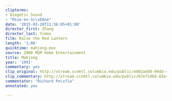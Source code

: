 ```yaml
---
clipterms:
- Diegetic Sound
- "Mise-en-Sc\xE8ne"
date: '2015-03-20T11:36:05+01:00'
director_first: Zhang
director_last: Yimou
film: Raise the Red Lantern
length: '1:06'
quicktime: mahjong.mov
source: 2000 MGM Home Entertainment
title: Mahjong
year: '1991'
commentary: yes
clip_original: http://stream.ccnmtl.columbia.edu/public/ed02add8-99dd-4941-a51c-e2938806e74a-018_lantern_FLG-mp4-aac-480w-850kbps-ffmpeg.mp4
clip_commentary: http://stream.ccnmtl.columbia.edu/public/67ef1dbd-83e4-4dab-81e8-c0e64b84cd96_480-018_lantern_commentary_FLG_et.mp4
commentator: "Richard Pe\xf1a"
annotated: yes

---
```

